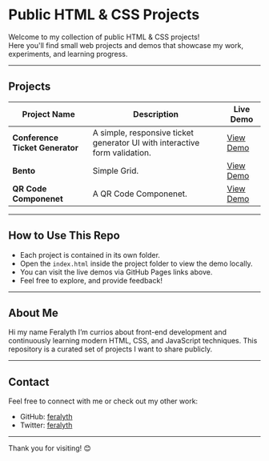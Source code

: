# Public HTML & CSS Projects

Welcome to my collection of public HTML & CSS projects!  
Here you'll find small web projects and demos that showcase my work, experiments, and learning progress.

---

## Projects

| Project Name                   | Description                                                                 | Live Demo                                                                                      |
|--------------------------------|-----------------------------------------------------------------------------|------------------------------------------------------------------------------------------------|
| **Conference Ticket Generator**| A simple, responsive ticket generator UI with interactive form validation.  | [View Demo](https://feralyth.github.io/public-html-css-projects/conference-ticket-generator/)  |
| **Bento**                      | Simple Grid.                                                                | [View Demo](https://feralyth.github.io/public-html-css-projects/bento/)                        | 
| **QR Code Componenet**         | A QR Code Componenet.                                                       | [View Demo](https://feralyth.github.io/public-html-css-projects/qr-code-component/)            | 

---

## How to Use This Repo

- Each project is contained in its own folder.
- Open the `index.html` inside the project folder to view the demo locally.
- You can visit the live demos via GitHub Pages links above.
- Feel free to explore, and provide feedback!

---

## About Me

Hi my name Feralyth I’m currios about front-end development and continuously learning modern HTML, CSS, and JavaScript techniques. This repository is a curated set of projects I want to share publicly.

---

## Contact

Feel free to connect with me or check out my other work:

- GitHub: [feralyth](https://github.com/feralyth)
- Twitter: [feralyth](https://x.com/feralyth)

---

Thank you for visiting! 😊

